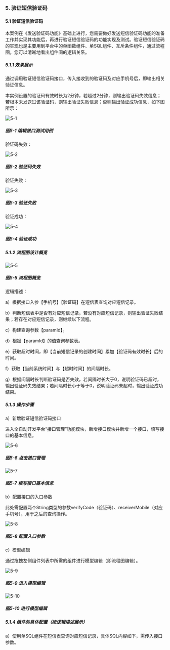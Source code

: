 ### 5. 验证短信验证码

#### 5.1 验证短信验证码

本案例在《发送验证码功能》基础上进行，您需要做好发送短信验证码功能的准备工作并实现其功能后，再进行验证短信验证码的功能实现及测试。验证短信验证码的实现也是主要用到平台中的单函数组件、单SQL组件、互斥条件组件，通过流程图，您可以清晰地看出组件间的逻辑关系。

##### 5.1.1 效果展示

通过调用验证短信验证码接口，传入接收到的验证码及对应手机号后，即输出相关验证信息。

本实例设置的验证码有效时长为2分钟，若超过2分钟，则输出验证码失效信息；若根本未发送过该验证码，则输出验证失败信息；否则输出验证成功信息，如下图所示：

![5-1](https://www.feisuanyz.com/fsimage/alcj-image/verifymessage/verify_1.png)

##### 图5-1 编辑接口测试用例

验证码失效：

![5-2](https://www.feisuanyz.com/fsimage/alcj-image/verifymessage/verify_2.png)

##### 图5-2 验证码失效

验证失败：

![5-3](https://www.feisuanyz.com/fsimage/alcj-image/verifymessage/verify_3.png)

##### 图5-3 验证失败

验证成功：

![5-4](https://www.feisuanyz.com/fsimage/alcj-image/verifymessage/verify_4.png)

##### 图5-4 验证成功

##### 5.1.2 流程图设计概览

![5-5](https://www.feisuanyz.com/fsimage/alcj-image/verifymessage/verify_5.png)

##### 图5-5 流程图概览

逻辑描述：

a）根据接口入参【手机号】【验证码】在短信表查询对应短信记录。

b）判断短信表中是否有对应短信记录，若没有对应短信记录，则输出验证失败结果；若存在对应短信记录，则继续以下流程。

c）构建查询参数【paramId】。

d）根据【paramId】的值查询参数表。

e）获取超时时间，即【当前短信记录的创建时间】累加【验证码有效时长】后的时间。

f）获取【当前系统时间】与【超时时间】的间隔时长。

g）根据间隔时长判断验证码是否失效，若间隔时长大于0，说明验证码已超时，输出验证码失效结果；若间隔时长小于等于0，说明验证码未超时，输出验证成功结果。

##### 5.1.3 操作步骤

a）新增验证短信验证码接口

进入全自动开发平台“接口管理”功能模块，新增接口模块并新增一个接口，填写接口的基本信息。

![5-6](https://www.feisuanyz.com/fsimage/alcj-image/verifymessage/verify_6.png)

##### 图5-6 点击接口管理

![5-7](https://www.feisuanyz.com/fsimage/alcj-image/verifymessage/verify_7.png)

##### 图5-7 填写接口基本信息

b）配置接口的入口参数

此处需配置两个String类型的参数verifyCode（验证码）、receiverMobile（对应手机号），用于之后的查询操作。

![5-8](https://www.feisuanyz.com/fsimage/alcj-image/verifymessage/verify_8.png)

##### 图5-8 配置入口参数

c）模型编辑

通过拖拽左侧组件列表中所需的组件进行模型编辑（即流程图编辑）。

![5-9](https://www.feisuanyz.com/fsimage/alcj-image/verifymessage/verify_9.png)

##### 图5-9 进入模型编辑

![5-10](https://www.feisuanyz.com/fsimage/alcj-image/verifymessage/verify_10.png)

##### 图5-10 进行模型编辑

##### 5.1.4 组件的具体配置（按逻辑描述展示）

a）使用单SQL组件在短信表查询对应短信记录，具体SQL内容如下，需传入接口参数。
